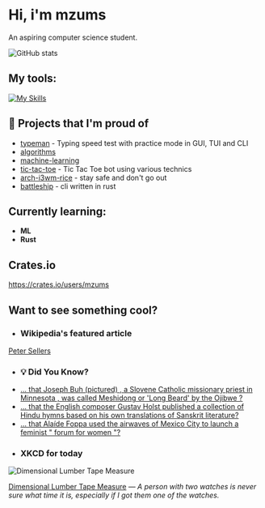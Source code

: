 # Hi, i'm mzums
An aspiring computer science student.  

![GitHub stats](https://github-readme-stats.vercel.app/api?username=mzums&show_icons=true&include_all_commits=true&theme=radical)

## My tools:
  
[![My Skills](https://skillicons.dev/icons?i=rust,python,pytorch,cpp,github,linux,arch,flutter&theme=dark)](https://skillicons.dev)

## 📌 Projects that I'm proud of
<!--PINNED:START-->
- [typeman](https://github.com/mzums/typeman) -  Typing speed test with practice mode in GUI, TUI and CLI 
- [algorithms](https://github.com/mzums/algorithms)
- [machine-learning](https://github.com/mzums/machine-learning)
- [tic-tac-toe](https://github.com/mzums/tic-tac-toe) - Tic Tac Toe bot using various technics
- [arch-i3wm-rice](https://github.com/mzums/arch-i3wm-rice) - stay safe and don't go out
- [battleship](https://github.com/mzums/battleship) - cli written in rust
<!--PINNED:END-->

## Currently learning:
- **ML**
- **Rust**

## Crates.io
https://crates.io/users/mzums

## Want to see something cool?

- ### Wikipedia's featured article
    <!--WIKI:START-->
[Peter Sellers](https://en.wikipedia.org/wiki/Peter_Sellers)
<!--WIKI:END-->

- ### 💡 Did You Know?
    <!--DYK:START-->
- [... that Joseph Buh (pictured) , a Slovene Catholic missionary priest in Minnesota , was called Meshidong or 'Long Beard' by the Ojibwe ?](https://en.wikipedia.org/wiki/Joseph_Buh)
- [... that the English composer Gustav Holst published a collection of Hindu hymns based on his own translations of Sanskrit literature?](https://en.wikipedia.org/wiki/Hymns_from_the_Rig_Veda)
- [... that Alaíde Foppa used the airwaves of Mexico City to launch a feminist " forum for women "?](https://en.wikipedia.org/wiki/Ala%C3%ADde_Foppa)
<!--DYK:END-->

- ### XKCD for today
    <!--XKCD:START-->
![Dimensional Lumber Tape Measure](https://imgs.xkcd.com/comics/dimensional_lumber_tape_measure.png)

[Dimensional Lumber Tape Measure](https://xkcd.com/3138) — *A person with two watches is never sure what time it is, especially if I got them one of the watches.*
<!--XKCD:END-->
